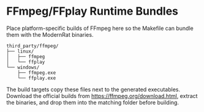 # FFmpeg/FFplay Runtime Bundles

Place platform-specific builds of FFmpeg here so the Makefile can bundle them with the ModernRat binaries.

```
third_party/ffmpeg/
├── linux/
│   ├── ffmpeg
│   └── ffplay
└── windows/
    ├── ffmpeg.exe
    └── ffplay.exe
```

The build targets copy these files next to the generated executables. Download the official builds from https://ffmpeg.org/download.html, extract the binaries, and drop them into the matching folder before building.

